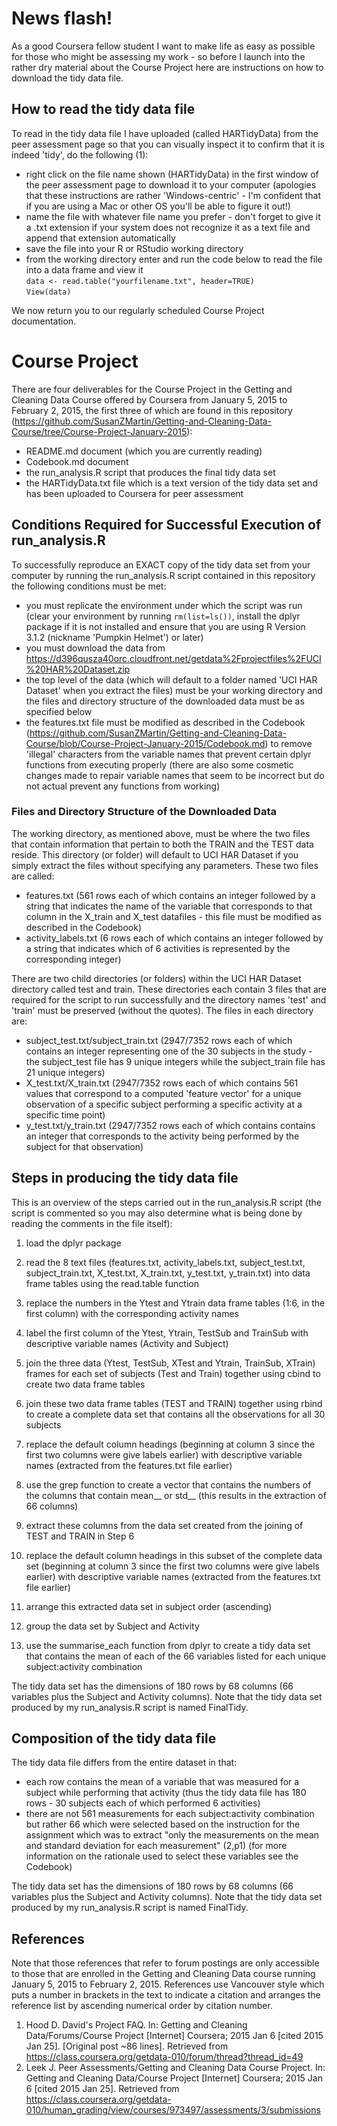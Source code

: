 # News flash!

As a good Coursera fellow student I want to make life as easy as possible for those who might be assessing my work - so before I launch into the rather dry material about the Course Project here are instructions on how to download the tidy data file. 

## How to read the tidy data file

To read in the tidy data file I have uploaded (called HARTidyData) from the peer assessment page so that you can visually inspect it to confirm that it is indeed 'tidy', do the following (1):

* right click on the file name shown (HARTidyData) in the first window of the peer assessment page to download it to your computer (apologies that these instructions are rather 'Windows-centric' - I'm confident that if you are using a Mac or other OS you'll be able to figure it out!)
* name the file with whatever file name you prefer - don't forget to give it a .txt extension if your system does not recognize it as a text file and append that extension automatically
* save the file into your R or RStudio working directory
* from the working directory enter and run the code below to read the file into a data frame and view it   
   `data <- read.table("yourfilename.txt", header=TRUE)`  
   `View(data)`
   
We now return you to our regularly scheduled Course Project documentation.

# Course Project

There are four deliverables for the Course Project in the Getting and Cleaning Data Course offered by Coursera from January 5, 2015 to February 2, 2015, the first three of which are found in this repository (https://github.com/SusanZMartin/Getting-and-Cleaning-Data-Course/tree/Course-Project-January-2015):  
* README.md document (which you are currently reading)  
* Codebook.md document  
* the run_analysis.R script that produces the final tidy data set  
* the HARTidyData.txt file which is a text version of the tidy data set and has been uploaded to Coursera for peer assessment  

## Conditions Required for Successful Execution of run_analysis.R

To successfully reproduce an EXACT copy of the tidy data set from your computer by running the run_analysis.R script contained in this repository the following conditions must be met:  
* you must replicate the environment under which the script was run (clear your environment by running `rm(list=ls())`, install the dplyr package if it is not installed and ensure that you are using R Version 3.1.2 (nickname 'Pumpkin Helmet') or later)    
* you must download the data from https://d396qusza40orc.cloudfront.net/getdata%2Fprojectfiles%2FUCI%20HAR%20Dataset.zip   
* the top level of the data (which will default to a folder named 'UCI HAR Dataset' when you extract the files) must be your working directory and the files and directory structure of the downloaded data must be as specified below   
* the features.txt file must be modified as described in the Codebook (https://github.com/SusanZMartin/Getting-and-Cleaning-Data-Course/blob/Course-Project-January-2015/Codebook.md) to remove 'illegal' characters from the variable names that prevent certain dplyr functions from executing properly (there are also some cosmetic changes made to repair variable names that seem to be incorrect but do not actual prevent any functions from working)   

### Files and Directory Structure of the Downloaded Data 

The working directory, as mentioned above, must be where the two files that contain information that pertain to both the TRAIN and the TEST data reside. This directory (or folder) will default to UCI HAR Dataset if you simply extract the files without specifying any parameters. These two files are called:  
* features.txt (561 rows each of which contains an integer followed by a string that indicates the name of the variable that corresponds to that column in the X_train and X_test datafiles - this file must be modified as described in the Codebook)  
* activity_labels.txt (6 rows each of which contains an integer followed by a string that indicates which of 6 activities is represented by the corresponding integer)  
 
There are two child directories (or folders) within the UCI HAR Dataset directory called test and train. These directories each contain 3 files that are required for the script to run successfully and the directory names 'test' and 'train' must be preserved (without the quotes). The files in each directory are:  
* subject_test.txt/subject_train.txt  (2947/7352 rows each of which contains an integer representing one of the 30 subjects in the study - the subject_test file has 9 unique integers while the subject_train file has 21 unique integers)  
* X_test.txt/X_train.txt  (2947/7352 rows each of which contains 561 values that correspond to a computed 'feature vector' for a unique observation of a specific subject performing a specific activity at a specific time point)  
* y_test.txt/y_train.txt  (2947/7352 rows each of which contains contains an integer that corresponds to the activity being performed by the subject for that observation)  

## Steps in producing the tidy data file

This is an overview of the steps carried out in the run_analysis.R script (the script is commented so you may also determine what is being done by reading the comments in the file itself):  
1. load the dplyr package    
   
2. read the 8 text files (features.txt, activity_labels.txt, subject_test.txt, subject_train.txt, X_test.txt, X_train.txt, y_test.txt, y_train.txt) into data frame tables using the read.table function      
    
3. replace the numbers in the Ytest and Ytrain data frame tables (1:6, in the first column) with the corresponding activity names   
      
4. label the first column of the Ytest, Ytrain, TestSub and TrainSub with descriptive variable names (Activity and Subject)    
      
5. join the three data (Ytest, TestSub, XTest and Ytrain, TrainSub, XTrain) frames for each set of subjects (Test and Train) together using cbind to create two data frame tables     
      
6. join these two data frame tables (TEST and TRAIN) together using rbind to create a complete data set that contains all the observations for all 30 subjects    
       
7. replace the default column headings (beginning at column 3 since the first two columns were give labels earlier) with descriptive variable names (extracted from the features.txt file earlier)   
       
8. use the grep function to create a vector that contains the numbers of the columns that contain mean__ or std__ (this results in the extraction of 66 columns)    
      
9. extract these columns from the data set created from the joining of TEST and TRAIN in Step 6    
      
10. replace the default column headings in this subset of the complete data set (beginning at column 3 since the first two columns were give labels earlier) with descriptive variable names (extracted from the features.txt file earlier)    
        
11. arrange this extracted data set in subject order (ascending)     
      
12. group the data set by Subject and Activity     
      
13. use the summarise_each function from dplyr to create a tidy data set that contains the mean of each of the 66 variables listed for each unique subject:activity combination     

The tidy data set has the dimensions of 180 rows by 68 columns (66 variables plus the Subject and Activity columns). Note that the tidy data set produced by my run_analysis.R script is named FinalTidy.

## Composition of the tidy data file

The tidy data file differs from the entire dataset in that:  
* each row contains the mean of a variable that was measured for a subject while performing that activity (thus the tidy data file has 180 rows - 30 subjects each of which performed 6 activities)  
* there are not 561 measurements for each subject:activity combination but rather 66 which were selected based on the instruction for the assignment which was to extract "only the measurements on the mean and standard deviation for each measurement" (2,p1) (for more information on the rationale used to select these variables see the Codebook)

The tidy data set has the dimensions of 180 rows by 68 columns (66 variables plus the Subject and Activity columns). Note that the tidy data set produced by my run_analysis.R script is named FinalTidy.

## References

Note that those references that refer to forum postings are only accessible to those that are enrolled in the Getting and Cleaning Data course running January 5, 2015 to February 2, 2015. References use Vancouver style which puts a number in brackets in the text to indicate a citation and arranges the reference list by ascending numerical order by citation number.

1. Hood D. David's Project FAQ. In: Getting and Cleaning Data/Forums/Course Project [Internet] Coursera; 2015 Jan 6           [cited 2015 Jan 25]. [Original post ~86 lines]. Retrieved from https://class.coursera.org/getdata-010/forum/thread?thread_id=49
2. Leek J. Peer Assessments/Getting and Cleaning Data Course Project. In: Getting and Cleaning Data/Course Project [Internet] Coursera; 2015 Jan 6 [cited 2015 Jan 25]. Retrieved from https://class.coursera.org/getdata-010/human_grading/view/courses/973497/assessments/3/submissions


